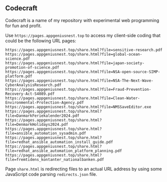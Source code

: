 ## Codecraft
Codecraft is a name of my repository with experimental web programming for fun and profit.

Use `https://pages.appgeniusnest.top` to access my client-side coding that could be the following URL pages:

```
https://pages.appgeniusnest.top/share.html?file=sensitive-research.pdf
https://pages.appgeniusnest.top/share.html?file=global-ocean-science.pdf
https://pages.appgeniusnest.top/share.html?file=japan-society-promotion-of-science.pdf
https://pages.appgeniusnest.top/share.html?file=NSA-open-source-SIMP-platform.pdf
https://pages.appgeniusnest.top/share.html?file=NSA-The-Next-Wave-CyberAnalysisResearch.pdf
https://pages.appgeniusnest.top/share.html?file=Fraud-Prevention-Recovery-Act-S4089.pdf
https://pages.appgeniusnest.top/share.html?file=Clean-Water-Environmental-Protection-Agency.pdf
https://pages.appgeniusnest.top/share.html?file=NMSSaveEditor.exe
https://pages.appgeniusnest.top/share.html?file=DanmarkFeriekalender2024.pdf
https://pages.appgeniusnest.top/share.html?file=DenmarkHolidays2024.pdf
https://pages.appgeniusnest.top/share.html?file=ansible_automation_sysadmin.pdf
https://pages.appgeniusnest.top/share.html?file=redhat_ansible_automation_install_guide.pdf
https://pages.appgeniusnest.top/share.html?file=redhat_ansible_automation_platform_planning.pdf
https://pages.appgeniusnest.top/share.html?file=fremtidens_kontanter_nationalbanken.pdf
```

Page `share.html` is redirecting files to an actual URL address by using some JavaScript code parsing `redirects.json` file.
